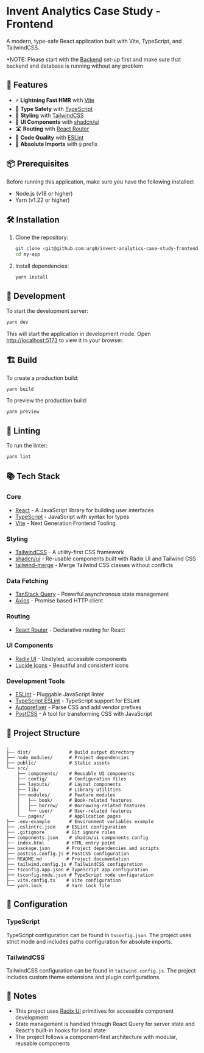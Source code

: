 # Invent Analytics Case Study - Frontend

A modern, type-safe React application built with Vite, TypeScript, and TailwindCSS.

*NOTE: Please start with the [Backend](https://github.com/urg0/invent-analytics-case-study-backend) set-up first and make sure that backend and database is running without any problem

## 🚀 Features

- ⚡️ **Lightning Fast HMR** with [Vite](https://vitejs.dev/)
- 💪 **Type Safety** with [TypeScript](https://www.typescriptlang.org/)
- 🎨 **Styling** with [TailwindCSS](https://tailwindcss.com/)
- 🧩 **UI Components** with [shadcn/ui](https://ui.shadcn.com/)
- 🛣️ **Routing** with [React Router](https://reactrouter.com/)
- 📏 **Code Quality** with [ESLint](https://eslint.org/)
- 🎯 **Absolute Imports** with `@` prefix

## 📦 Prerequisites

Before running this application, make sure you have the following installed:

- Node.js (v18 or higher)
- Yarn (v1.22 or higher)

## 🛠️ Installation

1. Clone the repository:

   ```bash
   git clone <git@github.com:urg0/invent-analytics-case-study-frontend.git>
   cd my-app
   ```

2. Install dependencies:
   ```bash
   yarn install
   ```

## 🚀 Development

To start the development server:

```bash
yarn dev
```

This will start the application in development mode. Open [http://localhost:5173](http://localhost:5173) to view it in your browser.

## 🏗️ Build

To create a production build:

```bash
yarn build
```

To preview the production build:

```bash
yarn preview
```

## 🧪 Linting

To run the linter:

```bash
yarn lint
```

## 📚 Tech Stack

### Core

- [React](https://react.dev/) - A JavaScript library for building user interfaces
- [TypeScript](https://www.typescriptlang.org/) - JavaScript with syntax for types
- [Vite](https://vitejs.dev/) - Next Generation Frontend Tooling

### Styling

- [TailwindCSS](https://tailwindcss.com/) - A utility-first CSS framework
- [shadcn/ui](https://ui.shadcn.com/) - Re-usable components built with Radix UI and Tailwind CSS
- [tailwind-merge](https://github.com/dcastil/tailwind-merge) - Merge Tailwind CSS classes without conflicts

### Data Fetching

- [TanStack Query](https://tanstack.com/query) - Powerful asynchronous state management
- [Axios](https://axios-http.com/) - Promise based HTTP client

### Routing

- [React Router](https://reactrouter.com/) - Declarative routing for React

### UI Components

- [Radix UI](https://www.radix-ui.com/) - Unstyled, accessible components
- [Lucide Icons](https://lucide.dev/) - Beautiful and consistent icons

### Development Tools

- [ESLint](https://eslint.org/) - Pluggable JavaScript linter
- [TypeScript ESLint](https://typescript-eslint.io/) - TypeScript support for ESLint
- [Autoprefixer](https://autoprefixer.github.io/) - Parse CSS and add vendor prefixes
- [PostCSS](https://postcss.org/) - A tool for transforming CSS with JavaScript

## 📁 Project Structure

```
.
├── dist/              # Build output directory
├── node_modules/      # Project dependencies
├── public/            # Static assets
└── src/
    ├── components/    # Reusable UI components
    ├── config/        # Configuration files
    ├── layouts/       # Layout components
    ├── lib/           # Library utilities
    ├── modules/       # Feature modules
    │   ├── book/      # Book-related features
    │   ├── borrow/    # Borrowing-related features
    │   └── user/      # User-related features
    └── pages/         # Application pages
├── .env-example       # Environment variables example
├── .eslintrc.json    # ESLint configuration
├── .gitignore        # Git ignore rules
├── components.json    # shadcn/ui components config
├── index.html        # HTML entry point
├── package.json      # Project dependencies and scripts
├── postcss.config.js # PostCSS configuration
├── README.md         # Project documentation
├── tailwind.config.js # TailwindCSS configuration
├── tsconfig.app.json # TypeScript app configuration
├── tsconfig.node.json # TypeScript node configuration
├── vite.config.ts    # Vite configuration
└── yarn.lock         # Yarn lock file
```

## 🔧 Configuration

### TypeScript

TypeScript configuration can be found in `tsconfig.json`. The project uses strict mode and includes paths configuration for absolute imports.

### TailwindCSS

TailwindCSS configuration can be found in `tailwind.config.js`. The project includes custom theme extensions and plugin configurations.

## 📝 Notes

- This project uses [Radix UI](https://www.radix-ui.com/) primitives for accessible component development
- State management is handled through React Query for server state and React's built-in hooks for local state
- The project follows a component-first architecture with modular, reusable components
